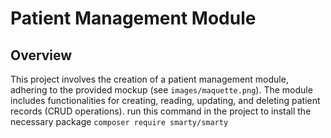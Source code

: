 # Patient Management Module

## Overview
This project involves the creation of a patient management module, adhering to the provided mockup (see `images/maquette.png`). The module includes functionalities for creating, reading, updating, and deleting patient records (CRUD operations).
run this command in the project to install the necessary package
``` composer require smarty/smarty ```
